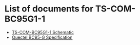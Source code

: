 # List of documents for TS-COM-BC95G1-1
- [TS-COM-BC95G1-1 Schematic](TS-COM-BC95G1-1_SCH.pdf)
- [Quectel BC95-G Specification](https://www.quectel.com/wp-content/uploads/pdfupload/Quectel_BC95-G_NB-IoT_Specification_V1.9.pdf)
